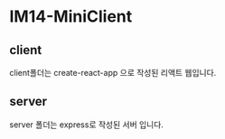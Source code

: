 # IM14-MiniClient

## client

client폴더는 create-react-app 으로 작성된 리액트 웹입니다.

## server

server 폴더는 express로 작성된 서버 입니다.
